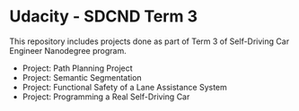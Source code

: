 # Udacity - SDCND Term 3
This repository includes projects done as part of Term 3 of Self-Driving Car Engineer Nanodegree program.
<ul>
    <li>Project: Path Planning Project</li>
    <li>Project: Semantic Segmentation</li>
    <li>Project: Functional Safety of a Lane Assistance System</li>
    <li>Project: Programming a Real Self-Driving Car</li>
</ul>